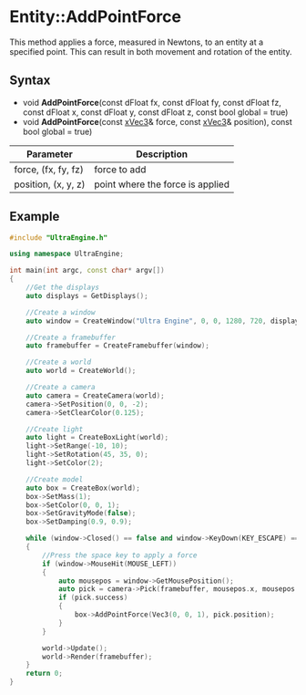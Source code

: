 # Entity::AddPointForce

This method applies a force, measured in Newtons, to an entity at a specified point. This can result in both movement and rotation of the entity.

## Syntax

- void **AddPointForce**(const dFloat fx, const dFloat fy, const dFloat fz, const dFloat x, const dFloat y, const dFloat z, const bool global = true)
- void **AddPointForce**(const [xVec3](xVec3.md)& force, const [xVec3](xVec3.md)& position), const bool global = true)

| Parameter | Description |
| --- | --- |
| force, (fx, fy, fz) | force to add |
| position, (x, y, z) | point where the force is applied |

## Example

```c++
#include "UltraEngine.h"

using namespace UltraEngine;

int main(int argc, const char* argv[])
{
    //Get the displays
    auto displays = GetDisplays();

    //Create a window
    auto window = CreateWindow("Ultra Engine", 0, 0, 1280, 720, displays[0], WINDOW_CENTER | WINDOW_TITLEBAR);

    //Create a framebuffer
    auto framebuffer = CreateFramebuffer(window);

    //Create a world
    auto world = CreateWorld();

    //Create a camera
    auto camera = CreateCamera(world);
    camera->SetPosition(0, 0, -2);
    camera->SetClearColor(0.125);

    //Create light
    auto light = CreateBoxLight(world);
    light->SetRange(-10, 10);
    light->SetRotation(45, 35, 0);
    light->SetColor(2);

    //Create model
    auto box = CreateBox(world);
    box->SetMass(1);
    box->SetColor(0, 0, 1);
    box->SetGravityMode(false);
    box->SetDamping(0.9, 0.9);

    while (window->Closed() == false and window->KeyDown(KEY_ESCAPE) == false)
    {
        //Press the space key to apply a force
        if (window->MouseHit(MOUSE_LEFT))
        {
            auto mousepos = window->GetMousePosition();
            auto pick = camera->Pick(framebuffer, mousepos.x, mousepos.y);
            if (pick.success)
            {
                box->AddPointForce(Vec3(0, 0, 1), pick.position);
            }
        }

        world->Update();
        world->Render(framebuffer);
    }
    return 0;
}
```
